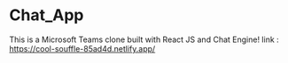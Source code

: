 # Chat_App
 This is a Microsoft Teams clone built with React JS and Chat Engine!
link : https://cool-souffle-85ad4d.netlify.app/
